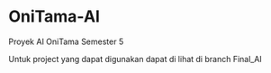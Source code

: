 # OniTama-AI
Proyek AI OniTama Semester 5

Untuk project yang dapat digunakan dapat di lihat di branch Final_AI
